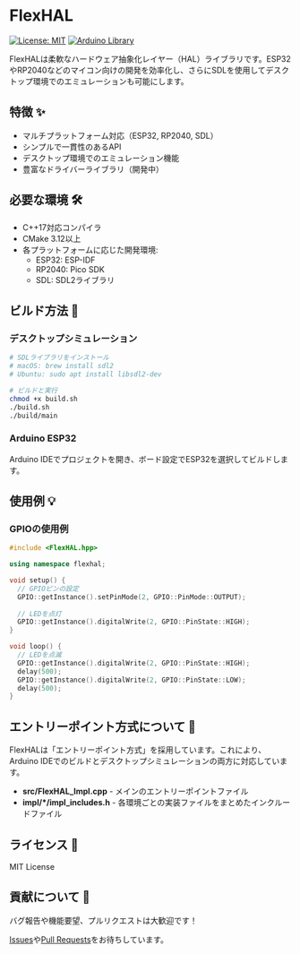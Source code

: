 # FlexHAL

[![License: MIT](https://img.shields.io/badge/License-MIT-yellow.svg)](https://opensource.org/licenses/MIT)
[![Arduino Library](https://img.shields.io/badge/Arduino-Library-blue)](https://www.arduino.cc/reference/en/libraries/)

FlexHALは柔軟なハードウェア抽象化レイヤー（HAL）ライブラリです。ESP32やRP2040などのマイコン向けの開発を効率化し、さらにSDLを使用してデスクトップ環境でのエミュレーションも可能にします。

## 特徴 ✨

- マルチプラットフォーム対応（ESP32, RP2040, SDL）
- シンプルで一貫性のあるAPI
- デスクトップ環境でのエミュレーション機能
- 豊富なドライバーライブラリ（開発中）

## 必要な環境 🛠

- C++17対応コンパイラ
- CMake 3.12以上
- 各プラットフォームに応じた開発環境:
  - ESP32: ESP-IDF
  - RP2040: Pico SDK
  - SDL: SDL2ライブラリ

## ビルド方法 🔨

### デスクトップシミュレーション

```bash
# SDLライブラリをインストール
# macOS: brew install sdl2
# Ubuntu: sudo apt install libsdl2-dev

# ビルドと実行
chmod +x build.sh
./build.sh
./build/main
```

### Arduino ESP32

Arduino IDEでプロジェクトを開き、ボード設定でESP32を選択してビルドします。

## 使用例 💡

### GPIOの使用例

```cpp
#include <FlexHAL.hpp>

using namespace flexhal;

void setup() {
  // GPIOピンの設定
  GPIO::getInstance().setPinMode(2, GPIO::PinMode::OUTPUT);
  
  // LEDを点灯
  GPIO::getInstance().digitalWrite(2, GPIO::PinState::HIGH);
}

void loop() {
  // LEDを点滅
  GPIO::getInstance().digitalWrite(2, GPIO::PinState::HIGH);
  delay(500);
  GPIO::getInstance().digitalWrite(2, GPIO::PinState::LOW);
  delay(500);
}
```

## エントリーポイント方式について 🔗

FlexHALは「エントリーポイント方式」を採用しています。これにより、Arduino IDEでのビルドとデスクトップシミュレーションの両方に対応しています。

- **src/FlexHAL_Impl.cpp** - メインのエントリーポイントファイル
- **impl/*/impl_includes.h** - 各環境ごとの実装ファイルをまとめたインクルードファイル

## ライセンス 📜

MIT License

## 貢献について 🤝

バグ報告や機能要望、プルリクエストは大歓迎です！

[Issues](https://github.com/lovyan03/FlexHAL/issues)や[Pull Requests](https://github.com/lovyan03/FlexHAL/pulls)をお待ちしています。
